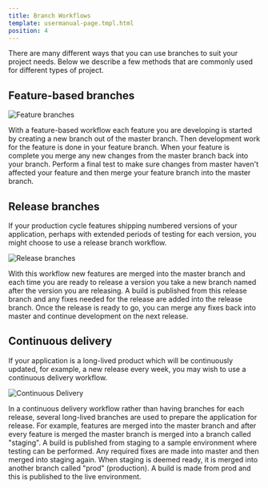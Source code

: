 ```yaml
---
title: Branch Workflows
template: usermanual-page.tmpl.html
position: 4
---
```


There are many different ways that you can use branches to suit your project needs. Below we describe a few methods that are commonly used for different types of project.

## Feature-based branches

![Feature branches][1]

With a feature-based workflow each feature you are developing is started by creating a new branch out of the master branch. Then development work for the feature is done in your feature branch. When your feature is complete you merge any new changes from the master branch back into your branch. Perform a final test to make sure changes from master haven't affected your feature and then merge your feature branch into the master branch.

## Release branches

If your production cycle features shipping numbered versions of your application, perhaps with extended periods of testing for each version, you might choose to use a release branch workflow.

![Release branches][2]

With this workflow new features are merged into the master branch and each time you are ready to release a version you take a new branch named after the version you are releasing. A build is published from this release branch and any fixes needed for the release are added into the release branch. Once the release is ready to go, you can merge any fixes back into master and continue development on the next release.

## Continuous delivery

If your application is a long-lived product which will be continuously updated, for example, a new release every week, you may wish to use a continuous delivery workflow.

![Continuous Delivery][3]

In a continuous delivery workflow rather than having branches for each release, several long-lived branches are used to prepare the application for release. For example, features are merged into the master branch and after every feature is merged the master branch is merged into a branch called "staging". A build is published from staging to a sample environment where testing can be performed. Any required fixes are made into master and then merged into staging again. When staging is deemed ready, it is merged into another branch called "prod" (production). A build is made from prod and this is published to the live environment.

[1]: /images/user-manual/version-control/branch-workflows/feature-branches.jpg
[2]: /images/user-manual/version-control/branch-workflows/release-branches.jpg
[3]: /images/user-manual/version-control/branch-workflows/continuous-delivery.jpg
